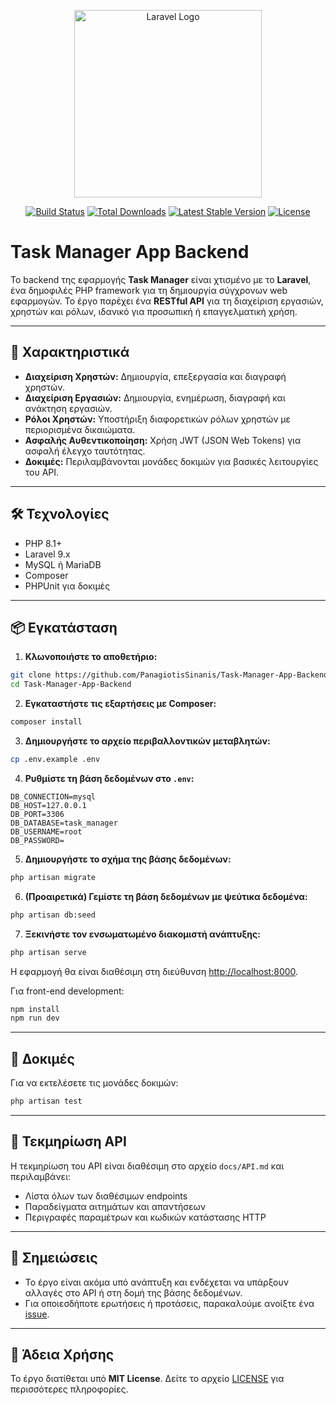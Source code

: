 <p align="center">
  <a href="https://laravel.com" target="_blank">
    <img src="https://raw.githubusercontent.com/laravel/art/master/logo-lockup/5%20SVG/2%20CMYK/1%20Full%20Color/laravel-logolockup-cmyk-red.svg" width="300" alt="Laravel Logo">
  </a>
</p>

<p align="center">
  <a href="https://github.com/laravel/framework/actions"><img src="https://github.com/laravel/framework/workflows/tests/badge.svg" alt="Build Status"></a>
  <a href="https://packagist.org/packages/laravel/framework"><img src="https://img.shields.io/packagist/dt/laravel/framework" alt="Total Downloads"></a>
  <a href="https://packagist.org/packages/laravel/framework"><img src="https://img.shields.io/packagist/v/laravel/framework" alt="Latest Stable Version"></a>
  <a href="https://packagist.org/packages/laravel/framework"><img src="https://img.shields.io/packagist/l/laravel/framework" alt="License"></a>
</p>

# Task Manager App Backend

Το backend της εφαρμογής **Task Manager** είναι χτισμένο με το **Laravel**, ένα δημοφιλές PHP framework για τη δημιουργία σύγχρονων web εφαρμογών. Το έργο παρέχει ένα **RESTful API** για τη διαχείριση εργασιών, χρηστών και ρόλων, ιδανικό για προσωπική ή επαγγελματική χρήση.

---

## 🚀 Χαρακτηριστικά

* **Διαχείριση Χρηστών:** Δημιουργία, επεξεργασία και διαγραφή χρηστών.
* **Διαχείριση Εργασιών:** Δημιουργία, ενημέρωση, διαγραφή και ανάκτηση εργασιών.
* **Ρόλοι Χρηστών:** Υποστήριξη διαφορετικών ρόλων χρηστών με περιορισμένα δικαιώματα.
* **Ασφαλής Αυθεντικοποίηση:** Χρήση JWT (JSON Web Tokens) για ασφαλή έλεγχο ταυτότητας.
* **Δοκιμές:** Περιλαμβάνονται μονάδες δοκιμών για βασικές λειτουργίες του API.

---

## 🛠️ Τεχνολογίες

* PHP 8.1+
* Laravel 9.x
* MySQL ή MariaDB
* Composer
* PHPUnit για δοκιμές

---

## 📦 Εγκατάσταση

1. **Κλωνοποιήστε το αποθετήριο:**

```bash
git clone https://github.com/PanagiotisSinanis/Task-Manager-App-Backend.git
cd Task-Manager-App-Backend
```

2. **Εγκαταστήστε τις εξαρτήσεις με Composer:**

```bash
composer install
```

3. **Δημιουργήστε το αρχείο περιβαλλοντικών μεταβλητών:**

```bash
cp .env.example .env
```

4. **Ρυθμίστε τη βάση δεδομένων στο `.env`:**

```env
DB_CONNECTION=mysql
DB_HOST=127.0.0.1
DB_PORT=3306
DB_DATABASE=task_manager
DB_USERNAME=root
DB_PASSWORD=
```

5. **Δημιουργήστε το σχήμα της βάσης δεδομένων:**

```bash
php artisan migrate
```

6. **(Προαιρετικά) Γεμίστε τη βάση δεδομένων με ψεύτικα δεδομένα:**

```bash
php artisan db:seed
```

7. **Ξεκινήστε τον ενσωματωμένο διακομιστή ανάπτυξης:**

```bash
php artisan serve
```

Η εφαρμογή θα είναι διαθέσιμη στη διεύθυνση [http://localhost:8000](http://localhost:8000).

Για front-end development:

```bash
npm install
npm run dev
```

---

## 🧪 Δοκιμές

Για να εκτελέσετε τις μονάδες δοκιμών:

```bash
php artisan test
```

---

## 📄 Τεκμηρίωση API

Η τεκμηρίωση του API είναι διαθέσιμη στο αρχείο `docs/API.md` και περιλαμβάνει:

* Λίστα όλων των διαθέσιμων endpoints
* Παραδείγματα αιτημάτων και απαντήσεων
* Περιγραφές παραμέτρων και κωδικών κατάστασης HTTP

---

## 📌 Σημειώσεις

* Το έργο είναι ακόμα υπό ανάπτυξη και ενδέχεται να υπάρξουν αλλαγές στο API ή στη δομή της βάσης δεδομένων.
* Για οποιεσδήποτε ερωτήσεις ή προτάσεις, παρακαλούμε ανοίξτε ένα [issue](https://github.com/PanagiotisSinanis/Task-Manager-App-Backend/issues).

---

## 📄 Άδεια Χρήσης

Το έργο διατίθεται υπό **MIT License**. Δείτε το αρχείο [LICENSE](LICENSE) για περισσότερες πληροφορίες.



